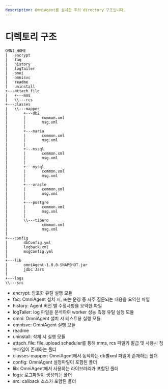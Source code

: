 ```yaml
---
description: OmniAgent를 설치한 후의 directory 구조입니다.
---
```


# 디렉토리 구조

```shell
OMNI_HOME
|   encrypt
|   faq
|   history
|   logTailer
|   omni
|   omnisvc
|   readme
|   uninstall
+---attach_file
|   +---mms
|   \\---rcs
+---classes
|   \\---mapper
|       +---db2
|       |       common.xml
|       |       msg.xml
|       |
|       +---maria
|       |       common.xml
|       |       msg.xml
|       |
|       +---mssql
|       |       common.xml
|       |       msg.xml
|       |
|       +---mysql
|       |       common.xml
|       |       msg.xml
|       |
|       +---oracle
|       |       common.xml
|       |       msg.xml
|       |
|       +---postgre
|       |       common.xml
|       |       msg.xml
|       |
|       \\---tibero
|               common.xml
|               msg.xml
|
+---config
|       dbConfig.yml
|       logback.xml
|       msgConfig.yml
|
+---lib
|       omniAgent-1.0.0-SNAPSHOT.jar
|       jdbc Jars
|
+---logs
\\---src
```

* encrypt: 암호화 유틸 실행 모듈
* faq: OmniAgent 설치 시, 또는 운영 중 자주 질문되는 내용을 요약한 파일
* history: Agent 버전 별 수정사항을 요약한 파일
* logTailer: log 파일을 분석하여 worker 성능 측정 유틸 실행 모듈
* omni: OmniAgent  설치 시 테스트용 실행 모듈
* omnisvc: OmniAgent  실행 모듈
* readme
* uninstall: 삭제 시 실행 모듈
* attach\_file:  file\_upload scheduler를 통해 mms, rcs 파일키 발급 및 사용시  첨부파일이 존재하는 폴더
* classes-mapper: OmniAgent에서 동작하는 db별xml 파일이 존재하는 폴더
* config: OmniAgent 설정파일이 포함된 폴더
* lib: OmniAgent에서 사용하는 라이브러리가 포함된 폴더
* logs: 로그파일이 생성되는 폴더
* src: callback 소스가 포함된 폴더
